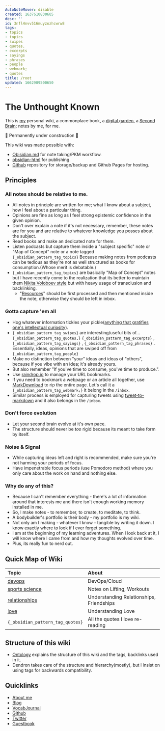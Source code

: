 ```yaml
---
AutoNoteMover: disable
created: 1637610830605
desc: ''
id: 3nfl4nvv516muyzozhcwrw8
tags:
- topics
- topics
- swipes
- quotes,
- excerpts
- sayings
- phrases
- people
- webmark;
- quotes
title: /root
updated: 1662909500650
---
```

   
# The Unthought Known   
   
This is [my](./archive/about.md) personal wiki, a commonplace book, a [digital garden](./archive/Digital%20Garden.md), a [Second Brain](./archive/Second%20Brain.md); notes by me, for me.   
   
🚧 Permanently under construction 🚧   
   
<!-- ![](https://res.cloudinary.com/zubayr/image/upload/v1667399873/wiki/bnhamrfzhgkmct7hpfd1.png) -->   
   
This wiki was made possible with:    
   
   
- [Obisidian.md](https://obsidian.md) for note taking/PKM workflow.   
- [obsidian-html](https://github.com/obsidian-html/obsidian-html) for publishing.   
- [Github](https://github.com/zubayrrr/zubayrrr.github.io) repository for storage/backup and Github Pages for hosting.   
   
## Principles   
   
### All notes should be relative to me.   
   
   
- All notes in principle are written for me; what I know about a subject, how I feel about a particular thing.   
- Opinions are fine as long as I feel strong epistemic confidence in the given opinion.   
- Don't over explain a note if it's not necessary, remember, these notes are for you and are relative to whatever knowledge you posses about the subject.   
- Read books and make an dedicated note for them.   
- Listen podcasts but capture them inside a "subject specific" note or "Map of Concept" note or a note tagged `{_obsidian_pattern_tag_topics}` Because making notes from podcasts can be tedious as they're not as well structured as books for consumption.(Whose merit is debatable.)   
- `{_obsidian_pattern_tag_topics}` are basically "Map of Concept" notes but I have recently come to the realization that its better to maintain them [Nikita Voloboev style](https://wiki.nikiv.dev/) but with heavy usage of transclusion and backlinking.   
  - "[Resources](./resources/resources.md)" should be first processed and then mentioned inside the note, otherwise they should be left in inbox.   
   
### Gotta capture 'em all   
   
   
- Hog whatever information tickles your pickle([anything that gratifies one's intellectual curiosity](https://news.ycombinator.com/newsguidelines.html)).   
- `{_obsidian_pattern_tag_swipes}` are interesting/useful bits of... `{_obsidian_pattern_tag_quotes,}` `{_obsidian_pattern_tag_excerpts}` , `{_obsidian_pattern_tag_sayings}` , `{_obsidian_pattern_tag_phrases}` . Essentially, ideas, opinions that are swiped off from `{_obsidian_pattern_tag_people}`   
- Make no distinction between "your" ideas and ideas of "others", because if you vibe with an idea; it's already yours.   
- But also remember "If you've time to consume, you've time to produce.".   
- Use [raindrop.io](https://raindrop.io) to manage your URL bookmarks.   
- If you need to bookmark a webpage or an article all together, use [MarkDownload](https://chrome.google.com/webstore/detail/markdownload-markdown-web/pcmpcfapbekmbjjkdalcgopdkipoggdi?hl=en-GB) to rip the entire page. Let's call it a `{_obsidian_pattern_tag_webmark;}` it belong in the `/inbox`.   
- Similar process is employed for capturing tweets using [tweet-to-markdown](https://github.com/kbravh/tweet-to-markdown) and it also belongs in the `/inbox`.   
   
### Don't force evolution   
   
   
- Let your second brain evolve at it's own pace.   
- The structure should never be _too_ rigid because its meant to take form by itself.   
   
### Noise & Signal   
   
   
- While capturing ideas left and right is recommended, make sure you're not harming your periods of focus.   
- Have impenetrable focus periods (use Pomodoro method) where you only care about the work on hand and nothing else.   
   
### Why do any of this?   
   
   
- Because I can't remember everything - there's a lot of information around that interests me and there isn't enough working memory installed in me.   
- So, I make notes - to remember, to create, to meditate, to think.   
- A bodybuilder's portfolio is their body - my portfolio is my wiki.   
- Not only am I making - whatever I know - tangible by writing it down. I know exactly where to look if I ever forget something.   
- I am at the beginning of my learning adventures. When I look back at it, I will know where I came from and how my thoughts evolved over time.   
- Plus, its really fun to nerd out.   
   
## Quick Map of Wiki   
   
| Topic                     | About                                    |   
|:------------------------- |:---------------------------------------- |   
| [devops](./topics/devops.md)  | DevOps/Cloud                             |   
| [sports science](./topics/sports%20science.md) | Notes on Lifting, Workouts               |   
| [relationships](./topics/relationships.md)  | Understanding Relationships, Friendships |   
| [love](./topics/love.md)           | Understanding Love                                         |   
|                  `{_obsidian_pattern_tag_quotes}`          |     All the quotes I love re-reading                                      |   
   
   
## Structure of this wiki   
   
   
- [Ontology](./archive/ontology.md) explains the structure of this wiki and the tags, backlinks used in it.   
- Dendron takes care of the structure and hierarchy(mostly), but I insist on using tags for backwards compatibility.   
   
## Quicklinks   
   
   
- [About me](./archive/about.md)   
- [Blog](https://zubayrali-in.netlify.app)   
- [VocabJournal](https://zubayrrr.github.io/vocabJournal)   
- [Github](https://github.com/zubayrrr)   
- [Twitter](https://twitter.com/zoobhalu)   
- [Guestbook](https://www.yourworldoftext.com/~zubayrali/)